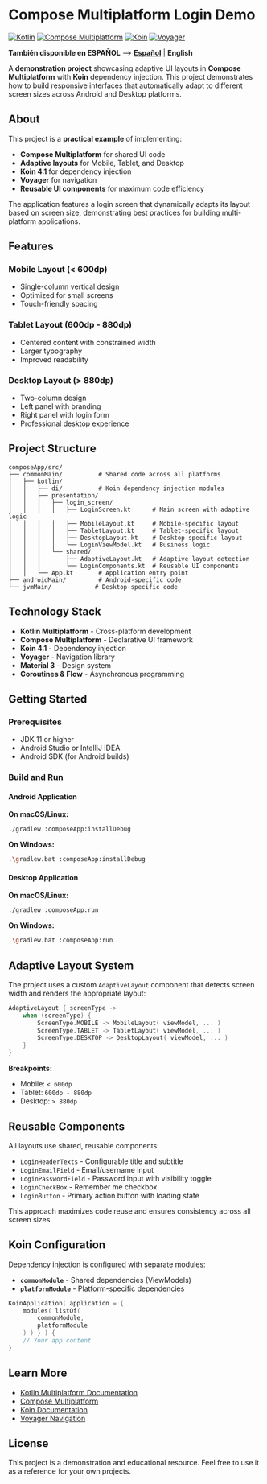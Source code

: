 # Compose Multiplatform Login Demo

[![Kotlin](https://img.shields.io/badge/Kotlin-2.2.20-blue.svg?style=flat&logo=kotlin)](https://kotlinlang.org)
[![Compose Multiplatform](https://img.shields.io/badge/Compose%20Multiplatform-1.9.0-brightgreen.svg)](https://www.jetbrains.com/lp/compose-multiplatform/)
[![Koin](https://img.shields.io/badge/Koin-4.1.0-orange.svg)](https://insert-koin.io/)
[![Voyager](https://img.shields.io/badge/Voyager-1.1.0_Beta03-purple.svg)](https://voyager.adriel.cafe/)

**También disponible en ESPAÑOL** -->
**[Español](README.es.md)** | **English**

A **demonstration project** showcasing adaptive UI layouts in **Compose Multiplatform** with **Koin** dependency injection. This project demonstrates how to build responsive interfaces that automatically adapt to different screen sizes across Android and Desktop platforms.

## About

This project is a **practical example** of implementing:

- **Compose Multiplatform** for shared UI code
- **Adaptive layouts** for Mobile, Tablet, and Desktop
- **Koin 4.1** for dependency injection
- **Voyager** for navigation
- **Reusable UI components** for maximum code efficiency

The application features a login screen that dynamically adapts its layout based on screen size, demonstrating best practices for building multi-platform applications.

## Features

### Mobile Layout (< 600dp)
- Single-column vertical design
- Optimized for small screens
- Touch-friendly spacing

### Tablet Layout (600dp - 880dp)
- Centered content with constrained width
- Larger typography
- Improved readability

### Desktop Layout (> 880dp)
- Two-column design
- Left panel with branding
- Right panel with login form
- Professional desktop experience

## Project Structure

```
composeApp/src/
├── commonMain/          # Shared code across all platforms
│   ├── kotlin/
│   │   ├── di/          # Koin dependency injection modules
│   │   ├── presentation/
│   │   │   ├── login_screen/
│   │   │   │   ├── LoginScreen.kt      # Main screen with adaptive logic
│   │   │   │   ├── MobileLayout.kt     # Mobile-specific layout
│   │   │   │   ├── TabletLayout.kt     # Tablet-specific layout
│   │   │   │   ├── DesktopLayout.kt    # Desktop-specific layout
│   │   │   │   └── LoginViewModel.kt   # Business logic
│   │   │   └── shared/
│   │   │       ├── AdaptiveLayout.kt   # Adaptive layout detection
│   │   │       └── LoginComponents.kt  # Reusable UI components
│   │   └── App.kt       # Application entry point
├── androidMain/         # Android-specific code
└── jvmMain/            # Desktop-specific code
```

## Technology Stack

- **Kotlin Multiplatform** - Cross-platform development
- **Compose Multiplatform** - Declarative UI framework
- **Koin 4.1** - Dependency injection
- **Voyager** - Navigation library
- **Material 3** - Design system
- **Coroutines & Flow** - Asynchronous programming

## Getting Started

### Prerequisites

- JDK 11 or higher
- Android Studio or IntelliJ IDEA
- Android SDK (for Android builds)

### Build and Run

#### Android Application

**On macOS/Linux:**
```bash
./gradlew :composeApp:installDebug
```

**On Windows:**
```bash
.\gradlew.bat :composeApp:installDebug
```

#### Desktop Application

**On macOS/Linux:**
```bash
./gradlew :composeApp:run
```

**On Windows:**
```bash
.\gradlew.bat :composeApp:run
```

## Adaptive Layout System

The project uses a custom `AdaptiveLayout` component that detects screen width and renders the appropriate layout:

```kotlin
AdaptiveLayout { screenType ->
    when (screenType) {
        ScreenType.MOBILE -> MobileLayout( viewModel, ... )
        ScreenType.TABLET -> TabletLayout( viewModel, ... )
        ScreenType.DESKTOP -> DesktopLayout( viewModel, ... )
    }
}
```

**Breakpoints:**
- Mobile: `< 600dp`
- Tablet: `600dp - 880dp`
- Desktop: `> 880dp`

## Reusable Components

All layouts use shared, reusable components:

- `LoginHeaderTexts` - Configurable title and subtitle
- `LoginEmailField` - Email/username input
- `LoginPasswordField` - Password input with visibility toggle
- `LoginCheckBox` - Remember me checkbox
- `LoginButton` - Primary action button with loading state

This approach maximizes code reuse and ensures consistency across all screen sizes.

## Koin Configuration

Dependency injection is configured with separate modules:

- **`commonModule`** - Shared dependencies (ViewModels)
- **`platformModule`** - Platform-specific dependencies

```kotlin
KoinApplication( application = {
    modules( listOf(
        commonModule,
        platformModule
    ) ) } ) {
    // Your app content
}
```

## Learn More

- [Kotlin Multiplatform Documentation](https://www.jetbrains.com/help/kotlin-multiplatform-dev/get-started.html)
- [Compose Multiplatform](https://www.jetbrains.com/lp/compose-multiplatform/)
- [Koin Documentation](https://insert-koin.io/)
- [Voyager Navigation](https://voyager.adriel.cafe/)

## License

This project is a demonstration and educational resource. Feel free to use it as a reference for your own projects.